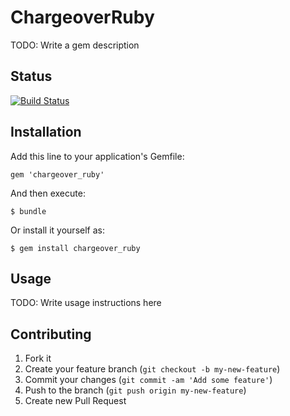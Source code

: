 # ChargeoverRuby

TODO: Write a gem description

## Status
[![Build Status](https://travis-ci.org/buffym/chargeover_ruby.svg?branch=master)](https://travis-ci.org/buffym/chargeover_ruby)

## Installation

Add this line to your application's Gemfile:

    gem 'chargeover_ruby'

And then execute:

    $ bundle

Or install it yourself as:

    $ gem install chargeover_ruby

## Usage

TODO: Write usage instructions here

## Contributing

1. Fork it
2. Create your feature branch (`git checkout -b my-new-feature`)
3. Commit your changes (`git commit -am 'Add some feature'`)
4. Push to the branch (`git push origin my-new-feature`)
5. Create new Pull Request
